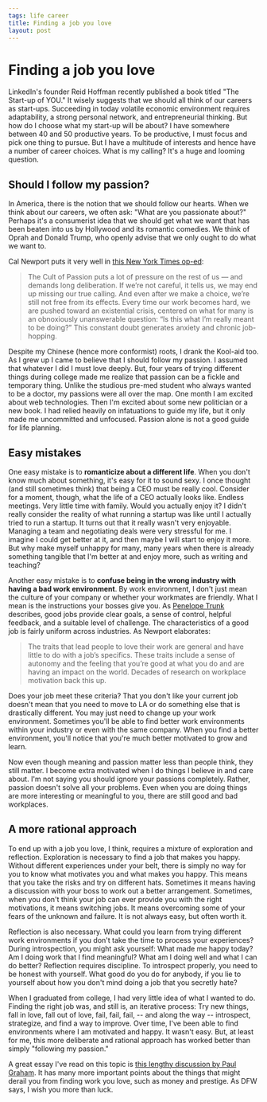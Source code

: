 ```yaml
--- 
tags: life career
title: Finding a job you love
layout: post
---
```


# Finding a job you love

LinkedIn's founder Reid Hoffman recently published a book titled "The Start-up of YOU." It wisely suggests that we should all think of our careers as start-ups. Succeeding in today volatile economic environment requires adaptability, a strong personal network, and entrepreneurial thinking. But how do I choose what my start-up will be about? I have somewhere between 40 and 50 productive years. To be productive, I must focus and pick one thing to pursue. But I have a multitude of interests and hence have a number of career choices. What is my calling? It's a huge and looming question.

## Should I follow my passion?

In America, there is the notion that we should follow our hearts. When we think about our careers, we often ask: "What are you passionate about?" Perhaps it's a consumerist idea that we should get what we want that has been beaten into us by Hollywood and its romantic comedies. We think of Oprah and Donald Trump, who openly advise that we only ought to do what we want to. 

Cal Newport puts it very well in [this New York Times op-ed][newport]:

>The Cult of Passion puts a lot of pressure on the rest of us — and demands long deliberation. If we’re not careful, it tells us, we may end up missing our true calling. And even after we make a choice, we’re still not free from its effects. Every time our work becomes hard, we are pushed toward an existential crisis, centered on what for many is an obnoxiously unanswerable question: “Is this what I’m really meant to be doing?” This constant doubt generates anxiety and chronic job-hopping.

Despite my Chinese (hence more conformist) roots, I drank the Kool-aid too. As I grew up I came to believe that I should follow my passion. I assumed that whatever I did I must love deeply. But, four years of trying different things during college made me realize that passion can be a fickle and temporary thing. Unlike the studious pre-med student who always wanted to be a doctor, my passions were all over the map. One month I am excited about web technologies. Then I'm excited about some new politician or a new book. I had relied heavily on infatuations to guide my life, but it only made me uncommitted and unfocused. Passion alone is not a good guide for life planning. 

## Easy mistakes

One easy mistake is to **romanticize about a different life**. When you don't know much about something, it's easy for it to sound sexy. I once thought (and still sometimes think) that being a CEO must be really cool. Consider for a moment, though, what the life of a CEO actually looks like. Endless meetings. Very little time with family. Would you actually enjoy it? I didn't really consider the reality of what running a startup was like until I actually tried to run a startup. It turns out that it really wasn't very enjoyable. Managing a team and negotiating deals were very stressful for me. I imagine I could get better at it, and then maybe I will start to enjoy it more. But why make myself unhappy for many, many years when there is already something tangible that I'm better at and enjoy more, such as writing and teaching?

Another easy mistake is to **confuse being in the wrong industry with having a bad work environment**. By work environment, I don't just mean the culture of your company or whether your workmates are friendly. What I mean is the instructions your bosses give you. As [Penelope Trunk][pt] describes, good jobs provide clear goals, a sense of control, helpful feedback, and a suitable level of challenge. The characteristics of a good job is fairly uniform across industries. As Newport elaborates:
>The traits that lead people to love their work are general and have little to do with a job’s specifics. These traits include a sense of autonomy and the feeling that you’re good at what you do and are having an impact on the world. Decades of research on workplace motivation back this up. 

Does your job meet these criteria? That you don't like your current job doesn't mean that you need to move to LA or do something else that is drastically different. You may just need to change up your work environment. Sometimes you'll be able to find better work environments within your industry or even with the same company. When you find a better environment, you'll notice that you're much better motivated to grow and learn. 

Now even though meaning and passion matter less than people think, they still matter. I become extra motivated when I do things I believe in and care about. I'm not saying you should ignore your passions completely. Rather, passion doesn't solve all your problems. Even when you are doing things are more interesting or meaningful to you, there are still good and bad workplaces. 

## A more rational approach

To end up with a job you love, I think, requires a mixture of exploration and reflection. Exploration is necessary to find a job that makes you happy. Without different experiences under your belt, there is simply no way for you to know what motivates you and what makes you happy. This means that you take the risks and try on different hats. Sometimes it means having a discussion with your boss to work out a better arrangement. Sometimes, when you don't think your job can ever provide you with the right motivations, it means switching jobs. It means overcoming some of your fears of the unknown and failure. It is not always easy, but often worth it. 

Reflection is also necessary. What could you learn from trying different work environments if you don't take the time to process your experiences? During introspection, you might ask yourself: What made me happy today? Am I doing work that I find meaningful? What am I doing well and what I can do better? Reflection requires discipline. To introspect properly, you need to be honest with yourself. What good do you do for anybody, if you lie to yourself about how you don't mind doing a job that you secretly hate? 

When I graduated from college, I had very little idea of what I wanted to do. Finding the right job was, and still is, an iterative process: Try new things, fall in love, fall out of love, fail, fail, fail, -- and along the way -- introspect, strategize, and find a way to improve. Over time, I've been able to find environments where I am motivated and happy. It wasn't easy. But, at least for me, this more deliberate and rational approach has worked better than simply "following my passion."

A great essay I've read on this topic is [this lengthy discussion by Paul Graham][pg]. It has many more important points about the things that might derail you from finding work you love, such as money and prestige. As DFW says, I wish you more than luck. 

[newport]: http://www.nytimes.com/2012/09/30/jobs/follow-a-career-passion-let-it-follow-you.html 
[pt]: http://blog.penelopetrunk.com/2013/05/13/how-to-know-if-youre-in-a-good-job/
[pg]: http://www.paulgraham.com/love.html
